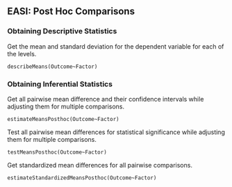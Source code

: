 
## EASI: Post Hoc Comparisons

### Obtaining Descriptive Statistics

Get the mean and standard deviation for the dependent variable for each of the levels.

```{r}
describeMeans(Outcome~Factor)
```

### Obtaining Inferential Statistics

Get all pairwise mean difference and their confidence intervals while adjusting them for multiple comparisons.

```{r}
estimateMeansPosthoc(Outcome~Factor)
```

Test all pairwise mean differences for statistical significance while adjusting them for multiple comparisons.

```{r}
testMeansPosthoc(Outcome~Factor)
```

Get standardized mean differences for all pairwise comparisons.

```{r}
estimateStandardizedMeansPosthoc(Outcome~Factor)
```
